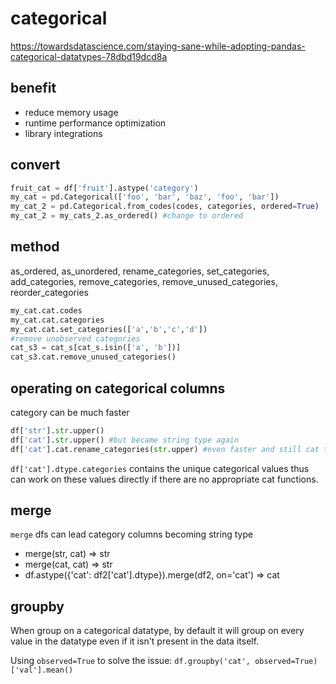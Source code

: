 # categorical

https://towardsdatascience.com/staying-sane-while-adopting-pandas-categorical-datatypes-78dbd19dcd8a

## benefit
- reduce memory usage
- runtime performance optimization
- library integrations

## convert
```py
fruit_cat = df['fruit'].astype('category')
my_cat = pd.Categorical(['foo', 'bar', 'baz', 'foo', 'bar'])
my_cat_2 = pd.Categorical.from_codes(codes, categories, ordered=True)
my_cat_2 = my_cats_2.as_ordered() #change to ordered
```

## method
as_ordered, as_unordered, rename_categories, set_categories,
add_categories, remove_categories, remove_unused_categories, reorder_categories
```py
my_cat.cat.codes
my_cat.cat.categories
my_cat.cat.set_categories(['a','b','c','d'])
#remove unobserved categories
cat_s3 = cat_s[cat_s.isin(['a', 'b'])]
cat_s3.cat.remove_unused_categories()
```

## operating on categorical columns
category can be much faster
```py
df['str'].str.upper()
df['cat'].str.upper() #but became string type again
df['cat'].cat.rename_categories(str.upper) #even faster and still cat type
```
`df['cat'].dtype.categories` contains the unique categorical values thus
can work on these values directly if there are no appropriate cat functions.

## merge
`merge` dfs can lead category columns becoming string type 
- merge(str, cat) => str
- merge(cat, cat) => str
- df.astype({'cat': df2['cat'].dtype}).merge(df2, on='cat') => cat

## groupby
When group on a categorical datatype, by default it will group on every value in the datatype even if it isn't present in the data itself.

Using `observed=True` to solve the issue: `df.groupby('cat', observed=True)['val'].mean()`
